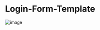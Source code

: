# Login-Form-Template


![image](https://user-images.githubusercontent.com/73299058/220751006-41c65ed3-9088-479c-b050-1a803e32a6fe.png)
